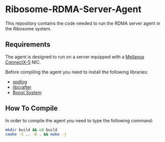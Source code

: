 # Ribosome-RDMA-Server-Agent
This repository contains the code needed to run the RDMA server agent in the Ribosome system. 

## Requirements
The agent is designed to run on a server equipped with a [Mellanox ConnectX-5](https://www.nvidia.com/en-us/networking/ethernet/connectx-5/) NIC.

Before compiling the agent you need to install the following libraries: 
- [spdlog](https://github.com/gabime/spdlog)
- [libcrafter](https://github.com/pellegre/libcrafter)
- [Boost System](https://www.boost.org/doc/libs/1_68_0/libs/system/doc/index.html)

## How To Compile
In order to compile the agent you need to type the following command: 

```bash
mkdir build && cd build
cmake -S .. -B . && make -j
```